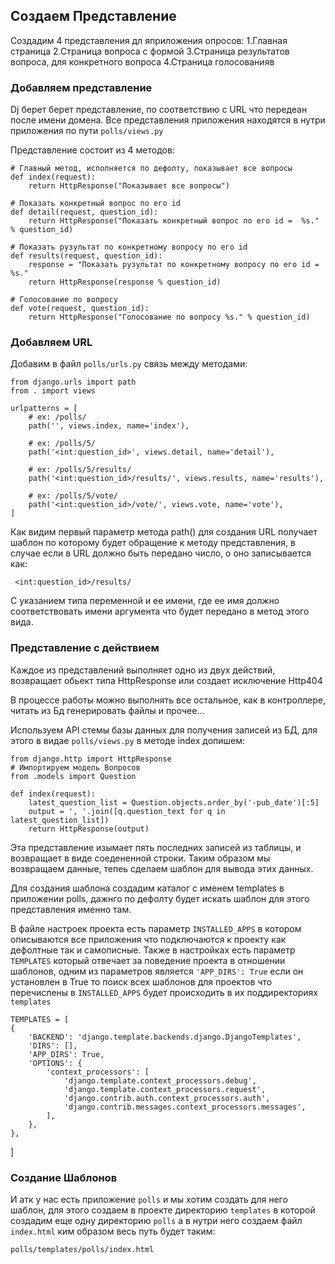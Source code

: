 ## Создаем Представление
Создадим 4 представления дл яприложения опросов:
1.Главная страница
2.Страница вопроса с формой
3.Страница результатов вопроса, для конкретного вопроса
4.Страница голосованияв

### Добавляем представление

Dj берет берет представление, по соответствию с URL что передеан после 
имени домена. Все представления приложения находятся в нутри приложения
по пути `polls/views.py`

Представление состоит из 4 методов:

    # Главный метод, исполняется по дефолту, показывает все вопросы
    def index(request):
        return HttpResponse("Показывает все вопросы")
    
    # Показать конкретный вопрос по его id
    def detail(request, question_id):
        return HttpResponse("Показать конкретный вопрос по его id =  %s." % question_id)
    
    # Показать рузультат по конкретному вопросу по его id 
    def results(request, question_id):
        response = "Показать рузультат по конкретному вопросу по его id =  %s."
        return HttpResponse(response % question_id)
    
    # Голосование по вопросу
    def vote(request, question_id):
        return HttpResponse("Голосование по вопросу %s." % question_id)

### Добавляем URL

Добавим в файл `polls/urls.py` связь между методами:

    from django.urls import path
    from . import views

    urlpatterns = [
        # ex: /polls/
        path('', views.index, name='index'),
    
        # ex: /polls/5/
        path('<int:question_id>', views.detail, name='detail'),
    
        # ex: /polls/5/results/
        path('<int:question_id>/results/', views.results, name='results'),
    
        # ex: /polls/5/vote/
        path('<int:question_id>/vote/', views.vote, name='vote'),
    ]

Как видим первый параметр метода path() для создания URL получает шаблон
по которому будет обращение к методу представления, в случае если в URL 
должно быть передано число, о оно записывается как:

     <int:question_id>/results/

С указанием типа переменной и ее имени, где ее имя должно соответствовать 
имени аргумента что будет передано в метод этого вида.

### Представление с действием
Каждое из представлений выполняет одно из двух действий, возвращает
обьект типа HttpResponse или создает исключение Http404

В процессе работы можно выполнять все остальное, как в контроллере,
читать из Бд генерировать файлы и прочее...

Используем API стемы базы данных для получения записей из БД, для 
этого в видае `polls/views.py` в методе index допишем:

    from django.http import HttpResponse
    # Импортируем модель Вопросов
    from .models import Question

    def index(request):
        latest_question_list = Question.objects.order_by('-pub_date')[:5]
        output = ', '.join([q.question_text for q in latest_question_list])
        return HttpResponse(output)

Эта представление изымает пять последних записей из таблицы, и
возвращает в виде соедененной строки. Таким образом мы возвращаем 
данные, тепеь сделаем шаблон для вывода этих данных.

Для создания шаблона создадим каталог с именем templates в 
приложении polls, дажнго по дефолту будет искать шаблон для
этого представления именно там.

В файле настроек проекта есть параметр `INSTALLED_APPS` в 
котором описываются все приложения что подключаются к проекту как
дефолтные так и самописные. Также в настройках есть параметр `TEMPLATES`
который отвечает за поведение проекта в отношении шаблонов, одним
из параметров является  `'APP_DIRS': True` если он установлен в True
то поиск всех шаблонов для проектов что перечислены в `INSTALLED_APPS`
будет происходить в их поддиректориях `templates`

    TEMPLATES = [
    {
        'BACKEND': 'django.template.backends.django.DjangoTemplates',
        'DIRS': [],
        'APP_DIRS': True,
        'OPTIONS': {
            'context_processors': [
                'django.template.context_processors.debug',
                'django.template.context_processors.request',
                'django.contrib.auth.context_processors.auth',
                'django.contrib.messages.context_processors.messages',
            ],
        },
    },
]

### Создание Шаблонов
И атк у нас есть приложение `polls` и мы хотим создать для него 
шаблон, для этого создаем в проекте директорию `templates` в 
которой создадим еще одну директорию `polls` а в нутри него 
создаем файл `index.html` ким образом весь путь будет таким:

    polls/templates/polls/index.html








